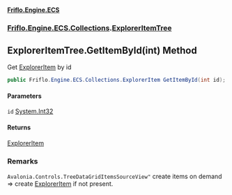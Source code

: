#### [Friflo.Engine.ECS](index.md#'index')
### [Friflo.Engine.ECS.Collections](Friflo.Engine.ECS.Collections.md#'Friflo.Engine.ECS.Collections').[ExplorerItemTree](ExplorerItemTree.md#'Friflo.Engine.ECS.Collections.ExplorerItemTree')

## ExplorerItemTree.GetItemById(int) Method

Get [ExplorerItem](ExplorerItem.md#'Friflo.Engine.ECS.Collections.ExplorerItem') by id

```csharp
public Friflo.Engine.ECS.Collections.ExplorerItem GetItemById(int id);
```
#### Parameters

<a name='Friflo.Engine.ECS.Collections.ExplorerItemTree.GetItemById(int).id'></a>

`id` [System.Int32](https://docs.microsoft.com/en-us/dotnet/api/System.Int32#'System.Int32')

#### Returns
[ExplorerItem](ExplorerItem.md#'Friflo.Engine.ECS.Collections.ExplorerItem')

### Remarks
`Avalonia.Controls.TreeDataGridItemsSourceView"` create items on demand => create [ExplorerItem](ExplorerItem.md#'Friflo.Engine.ECS.Collections.ExplorerItem') if not present.